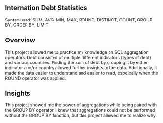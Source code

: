 ## Internation Debt Statistics
Syntax used: SUM, AVG, MIN, MAX, ROUND, DISTINCT, COUNT, GROUP BY, ORDER BY, LIMIT

## Overview
This project allowed me to practice my knowledge on SQL aggregation operators. Debt consisted of multiple different indicators (types of debt) and various countries. Finding the sum of debt by grouping it by either indicator and/or country allowed further insights to the data. Additionally, it made the data easier to understand and easier to read, espeically when the ROUND operator was applied. 

## Insights
This project showed me the power of aggregations while being paired with the GROUP BY operator. I knew that aggregations could not be performed without the GROUP BY function, but this project allowed me to realize why.
